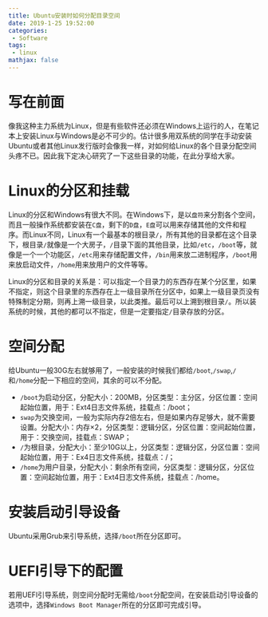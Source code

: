 ```yaml
---
title: Ubuntu安装时如何分配目录空间 
date: 2019-1-25 19:52:00
categories:
 - Software
tags: 
 - linux
mathjax: false
---
```


# 写在前面

像我这种主力系统为Linux，但是有些软件还必须在Windows上运行的人，在笔记本上安装Linux与Windows是必不可少的。估计很多用双系统的同学在手动安装Ubuntu或者其他Linux发行版时会像我一样，对如何给Linux的各个目录分配空间头疼不已。因此我下定决心研究了一下这些目录的功能，在此分享给大家。

# Linux的分区和挂载

Linux的分区和Windows有很大不同。在Windows下，是以`盘符`来分割各个空间，而且一般操作系统都安装在`C盘`，剩下的`D盘`，`E盘`可以用来存储其他的文件和程序。而Linux不同，Linux有一个最基本的根目录`/`，所有其他的目录都在这个目录下，根目录`/`就像是一个大房子，`/`目录下面的其他目录，比如`/etc`，`/boot`等，就像是一个一个功能区，`/etc`用来存储配置文件，`/bin`用来放二进制程序，`/boot`用来放启动文件，`/home`用来放用户的文件等等。

Linux的分区和目录的关系是：可以指定一个目录力的东西存在某个分区里，如果不指定，则这个目录里的东西存在上一级目录所在分区中，如果上一级目录页没有特殊制定分期，则再上溯一级目录，以此类推。最后可以上溯到根目录`/`。所以装系统的时候，其他的都可以不指定，但是一定要指定`/`目录存放的分区。

# 空间分配

给Ubuntu一般30G左右就够用了，一般安装的时候我们都给`/boot`,`/swap`,`/`和`/home`分配一下相应的空间，其余的可以不分配。

- `/boot`为启动分区，分配大小：200MB，分区类型：主分区，分区位置：空间起始位置，用于：Ext4日志文件系统，挂载点：/boot；
- `swap`为交换空间，一般为实际内存2倍左右，但是如果内存足够大，就不需要设置。分配大小：内存×2，分区类型：逻辑分区，分区位置：空间起始位置，用于：交换空间，挂载点：SWAP；
- `/`为根目录，分配大小：至少10G以上，分区类型：逻辑分区，分区位置：空间起始位置，用于：Ex4日志文件系统，挂载点：/；
- `/home`为用户目录，分配大小：剩余所有空间，分区类型：逻辑分区，分区位置：空间起始位置，用于：Ext4日志文件系统，挂载点：/home。

# 安装启动引导设备

Ubuntu采用Grub来引导系统，选择`/boot`所在分区即可。

# UEFI引导下的配置

若用UEFI引导系统，则空间分配时无需给`/boot`分配空间，在安装启动引导设备的选项中，选择`Windows Boot Manager`所在的分区即可完成引导。